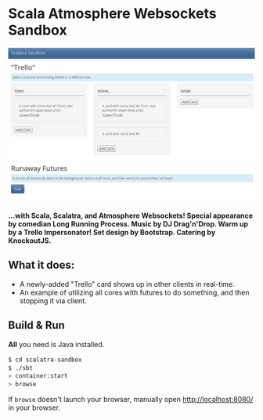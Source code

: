 # Scala Atmosphere Websockets Sandbox #

![screen 1](screen1.png)

#### ...with Scala, Scalatra, and Atmosphere Websockets! Special appearance by comedian Long Running Process. Music by DJ Drag'n'Drop. Warm up by a Trello Impersonator! Set design by Bootstrap. Catering by KnockoutJS.

## What it does:
  * A newly-added "Trello" card shows up in other clients in real-time.
  * An example of utilizing all cores with futures to do something, and then stopping it via client.

## Build & Run ##

**All** you need is Java installed.

```sh
$ cd scalatra-sandbox
$ ./sbt
> container:start
> browse
```

If `browse` doesn't launch your browser, manually open [http://localhost:8080/](http://localhost:8080/) in your browser.
